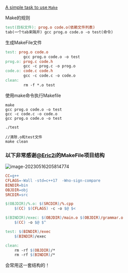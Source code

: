 [A simple task to use `Make`](https://www.jianshu.com/p/8dc048ae1e11)

Make的规则

```makefile
test(目标文件): prog.o code.o(依赖文件列表)
tab(一个tab来隔开) gcc prog.o code.o -o test(命令)
```

生成MakeFile文件

```makefile
test: prog.o code.o
        gcc prog.o code.o -o test
prog.o: prog.c code.h
        gcc -c prog.c -o prog.o
code.o: code.c code.h
        gcc -c code.c -o code.o
clean:
        rm -f *.o test
```

使用make命令执行Makefile

```shell
make
gcc prog.o code.o -o test
gcc -c code.c -o code.o
gcc prog.o code.o -o test

./test

//清除.o和test文件
make clean
```

### 以下非常感谢[@Eric2i](https://github.com/Eric2i)的MakeFile项目结构

![image-20230516205814774](https://raw.githubusercontent.com/Sweet196/Picgo-images/main/problems/202305162058096.png)

```makefile
CC=g++
CFLAGS=-Wall -std=c++17  -Wno-sign-compare
BINDIR=bin
OBJDIR=obj
SRCDIR=src

$(OBJDIR)/%.o: $(SRCDIR)/%.cpp
	$(CC) $(CFLAGS) -c -o $@ $<

$(BINDIR)/exec: $(OBJDIR)/main.o $(OBJDIR)/grammar.o 
	$(CC) -o $@ $^

test: $(BINDIR)/exec
	$(BINDIR)/exec

clean:
	rm -rf $(OBJDIR)/*
	rm -rf $(BINDIR)/*
```

会常用这一套结构的！